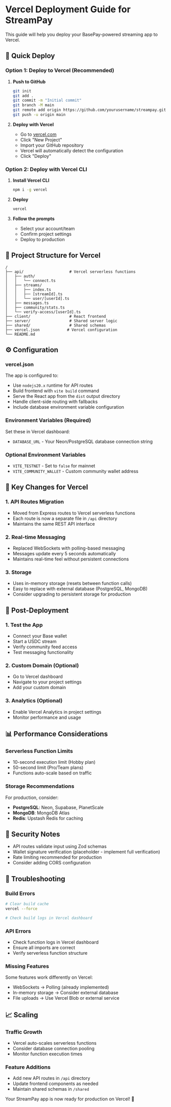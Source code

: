 # Vercel Deployment Guide for StreamPay

This guide will help you deploy your BasePay-powered streaming app to Vercel.

## 🚀 Quick Deploy

### Option 1: Deploy to Vercel (Recommended)

1. **Push to GitHub**
   ```bash
   git init
   git add .
   git commit -m "Initial commit"
   git branch -M main
   git remote add origin https://github.com/yourusername/streampay.git
   git push -u origin main
   ```

2. **Deploy with Vercel**
   - Go to [vercel.com](https://vercel.com)
   - Click "New Project"
   - Import your GitHub repository
   - Vercel will automatically detect the configuration
   - Click "Deploy"

### Option 2: Deploy with Vercel CLI

1. **Install Vercel CLI**
   ```bash
   npm i -g vercel
   ```

2. **Deploy**
   ```bash
   vercel
   ```

3. **Follow the prompts**
   - Select your account/team
   - Confirm project settings
   - Deploy to production

## 📁 Project Structure for Vercel

```
/
├── api/                    # Vercel serverless functions
│   ├── auth/
│   │   └── connect.ts
│   ├── streams/
│   │   ├── index.ts
│   │   ├── [streamId].ts
│   │   └── user/[userId].ts
│   ├── messages.ts
│   ├── community/stats.ts
│   └── verify-access/[userId].ts
├── client/                 # React frontend
├── server/                 # Shared server logic
├── shared/                 # Shared schemas
├── vercel.json            # Vercel configuration
└── README.md
```

## ⚙️ Configuration

### vercel.json
The app is configured to:
- Use `nodejs20.x` runtime for API routes
- Build frontend with `vite build` command
- Serve the React app from the `dist` output directory
- Handle client-side routing with fallbacks
- Include database environment variable configuration

### Environment Variables (Required)
Set these in Vercel dashboard:
- `DATABASE_URL` - Your Neon/PostgreSQL database connection string

### Optional Environment Variables
- `VITE_TESTNET` - Set to `false` for mainnet
- `VITE_COMMUNITY_WALLET` - Custom community wallet address

## 🔧 Key Changes for Vercel

### 1. API Routes Migration
- Moved from Express routes to Vercel serverless functions
- Each route is now a separate file in `/api` directory
- Maintains the same REST API interface

### 2. Real-time Messaging
- Replaced WebSockets with polling-based messaging
- Messages update every 5 seconds automatically
- Maintains real-time feel without persistent connections

### 3. Storage
- Uses in-memory storage (resets between function calls)
- Easy to replace with external database (PostgreSQL, MongoDB)
- Consider upgrading to persistent storage for production

## 🎯 Post-Deployment

### 1. Test the App
- Connect your Base wallet
- Start a USDC stream
- Verify community feed access
- Test messaging functionality

### 2. Custom Domain (Optional)
- Go to Vercel dashboard
- Navigate to your project settings
- Add your custom domain

### 3. Analytics (Optional)
- Enable Vercel Analytics in project settings
- Monitor performance and usage

## 📊 Performance Considerations

### Serverless Function Limits
- 10-second execution limit (Hobby plan)
- 50-second limit (Pro/Team plans)
- Functions auto-scale based on traffic

### Storage Recommendations
For production, consider:
- **PostgreSQL**: Neon, Supabase, PlanetScale
- **MongoDB**: MongoDB Atlas
- **Redis**: Upstash Redis for caching

## 🔐 Security Notes

- API routes validate input using Zod schemas
- Wallet signature verification (placeholder - implement full verification)
- Rate limiting recommended for production
- Consider adding CORS configuration

## 🚨 Troubleshooting

### Build Errors
```bash
# Clear build cache
vercel --force

# Check build logs in Vercel dashboard
```

### API Errors
- Check function logs in Vercel dashboard
- Ensure all imports are correct
- Verify serverless function structure

### Missing Features
Some features work differently on Vercel:
- WebSockets → Polling (already implemented)
- In-memory storage → Consider external database
- File uploads → Use Vercel Blob or external service

## 📈 Scaling

### Traffic Growth
- Vercel auto-scales serverless functions
- Consider database connection pooling
- Monitor function execution times

### Feature Additions
- Add new API routes in `/api` directory
- Update frontend components as needed
- Maintain shared schemas in `/shared`

Your StreamPay app is now ready for production on Vercel! 🎉